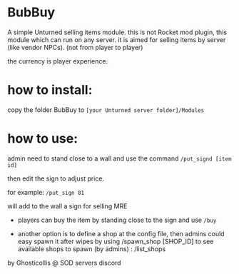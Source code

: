 # BubBuy

A simple Unturned selling items module.
this is not Rocket mod plugin, this module which can run on any server.
it is aimed for selling items by server (like vendor NPCs). (not from player to player)

the currency is player experience.

# how to install:

copy the folder BubBuy to `[your Unturned server folder]/Modules`

# how to use:

admin need to stand close to a wall and use the command `/put_signd [item id]`

then edit the sign to adjust price.

for example: `/put_sign 81`

will add to the wall a sign for selling MRE


- players can buy the item by standing close to the sign and use `/buy` 

- another option is to define a shop at the config file, then admins could easy spawn it after wipes by using /spawn_shop [SHOP_ID]
to see available shops to spawn (by admins) : /list_shops


by Ghosticollis @ SOD servers discord
